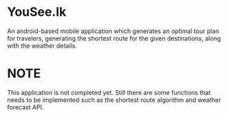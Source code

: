 # YouSee.lk 
An android-based mobile application which generates an optimal tour plan for travelers, generating the shortest route for the given destinations, along with the weather details.

# NOTE
This application is not completed yet. Still there are some functions that needs to be implemented such as the shortest route algorithm and weather forecast API.
